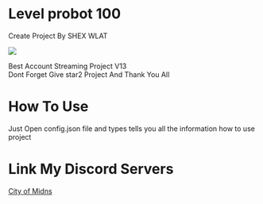 # Level probot 100
Create Project By SHEX WLAT

<img src = "https://cdn.discordapp.com/avatars/841245687533535242/23ca80ab6d991de74b22f4a348a833b8.webp?size=2048"></div>

Best Account Streaming Project V13  
Dont Forget Give star2 Project And Thank You All

# How To Use
Just Open config.json file and types tells you all the information how to use project

# Link My Discord Servers

[City of Midns](https://discord.gg/WbSrp8HUZJ>)

<a href="https://cdn.discordapp.com/avatars/824261211364393050/ebb475de773e7225374ff8d53e8e2e56.png?size=2048"></a>
